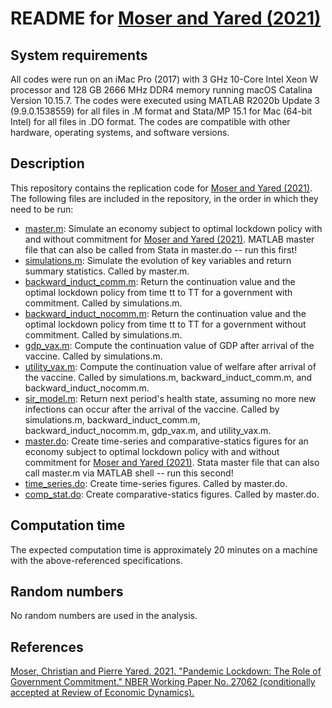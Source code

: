 # README for [Moser and Yared (2021)](https://www.nber.org/papers/w27062)


## System requirements

All codes were run on an iMac Pro (2017) with 3 GHz 10-Core Intel Xeon W processor and 128 GB 2666 MHz DDR4 memory running macOS Catalina Version 10.15.7. The codes were executed using MATLAB R2020b Update 3 (9.9.0.1538559) for all files in .M format and Stata/MP 15.1 for Mac (64-bit Intel) for all files in .DO format. The codes are compatible with other hardware, operating systems, and software versions.


## Description

This repository contains the replication code for [Moser and Yared (2021)](https://www.nber.org/papers/w27062). The following files are included in the repository, in the order in which they need to be run:

- [master.m](master.m): Simulate an economy subject to optimal lockdown policy with and without commitment for [Moser and Yared (2021)](https://www.nber.org/papers/w27062). MATLAB master file that can also be called from Stata in master.do -- run this first!
- [simulations.m](simulations.m): Simulate the evolution of key variables and return summary statistics. Called by master.m.
- [backward_induct_comm.m](backward_induct_comm.m): Return the continuation value and the optimal lockdown policy from time tt to TT for a government with commitment. Called by simulations.m.
- [backward_induct_nocomm.m](backward_induct_nocomm.m): Return the continuation value and the optimal lockdown policy from time tt to TT for a government without commitment. Called by simulations.m.
- [gdp_vax.m](gdp_vax.m): Compute the continuation value of GDP after arrival of the vaccine. Called by simulations.m.
- [utility_vax.m](utility_vax.m): Compute the continuation value of welfare after arrival of the vaccine. Called by simulations.m, backward_induct_comm.m, and backward_induct_nocomm.m.
- [sir_model.m](sir_model.m): Return next period's health state, assuming no more new infections can occur after the arrival of the vaccine. Called by simulations.m, backward_induct_comm.m, backward_induct_nocomm.m, gdp_vax.m, and utility_vax.m.
- [master.do](master.do): Create time-series and comparative-statics figures for an economy subject to optimal lockdown policy with and without commitment for [Moser and Yared (2021)](https://www.nber.org/papers/w27062). Stata master file that can also call master.m via MATLAB shell -- run this second!
- [time_series.do](time_series.do): Create time-series figures. Called by master.do.
- [comp_stat.do](comp_stat.do): Create comparative-statics figures. Called by master.do.


## Computation time

The expected computation time is approximately 20 minutes on a machine with the above-referenced specifications.


## Random numbers

No random numbers are used in the analysis.


## References

[Moser, Christian and Pierre Yared. 2021. "Pandemic Lockdown: The Role of Government Commitment." NBER Working Paper No. 27062 (conditionally accepted at Review of Economic Dynamics).](https://www.nber.org/papers/w27062)
